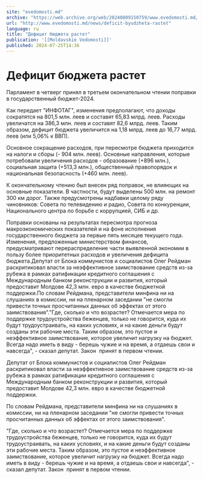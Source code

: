 ```yaml
---
site: "evedomosti.md"
archive: "https://web.archive.org/web/20240809150759/www.evedomosti.md/news/deficit-byudzheta-rastet"
url: "http://www.evedomosti.md/news/deficit-byudzheta-rastet"
language: ru
title: "Дефицит бюджета растет"
publication: '[[Moldavskie Vedomosti]]'
published: 2024-07-25T14:36
---
```


# Дефицит бюджета растет

Парламент в четверг принял в третьем окончательном чтении поправки в государственный бюджет-2024.

Как передает "ИНФОТАГ", изменения предполагают, что доходы сократятся на 801,5 млн. леев и составят 65,83 млрд. леев. Расходы увеличатся на 386,3 млн. леев и составят 82,6 млрд. леев. Таким образом, дефицит бюджета увеличится на 1,18 млрд. леев до 16,77 млрд. леев (или 5,06% к ВВП).

Основное сокращение расходов, при пересмотре бюджета приходится на налоги и сборы (- 904 млн. леев). Основные направления, которые потребовали увеличения расходов - образование (+896 млн.), социальная защита (+513,3 млн.), общественный правопорядок и национальная безопасность (+460 млн. леев).

К окончательному чтению был внесен ряд поправок, не влияющих на основные показатели. В частности, будут выделены 500 млн. на ремонт 300 км дорог. Также предусмотрены надбавки целому ряду чиновников: Совета по телевидению и радио, Совета по конкуренции, Национального центра по борьбе с коррупцией, СИБ и др.

Поправки основаны на результатах пересмотра прогноза макроэкономических показателей и на фоне исполнения государственного бюджета за первые пять месяцев текущего года. Изменения, предложенные министерством финансов, предусматривают перераспределение части выявленной экономии в пользу более приоритетных расходов и увеличения дефицита бюджета.Депутат от Блока коммунистов и социалистов Олег Рейдман раскритиковал власти за неэффективное заимствование средств из-за рубежа в рамках ратификации кредитного соглашения с Международным банком реконструкции и развития, который предоставит Молдове 42,3 млн. евро в качестве бюджетной поддержки.По словам Рейдмана, представители минфина ни на слушаниях в комиссии, ни на пленарном заседании "не смогли привести точных просчитанных данных об эффектах от этого заимствования"."Где, сколько и что возрастет? Отмечается мера по поддержке трудоустройства беженцев, только не говорится, куда их будут трудоустраивать, на каких условиях, и на какие деньги будут созданы эти рабочие места. Таким образом, это пустое и неэффективное заимствование, которое увеличит нагрузку на бюджет. Всегда надо иметь в виду - берешь чужие и на время, а отдаешь свои и навсегда", - сказал депутат. Закон  принят в первом чтении.

Депутат от Блока коммунистов и социалистов Олег Рейдман раскритиковал власти за неэффективное заимствование средств из-за рубежа в рамках ратификации кредитного соглашения с Международным банком реконструкции и развития, который предоставит Молдове 42,3 млн. евро в качестве бюджетной поддержки.

По словам Рейдмана, представители минфина ни на слушаниях в комиссии, ни на пленарном заседании "не смогли привести точных просчитанных данных об эффектах от этого заимствования".

"Где, сколько и что возрастет? Отмечается мера по поддержке трудоустройства беженцев, только не говорится, куда их будут трудоустраивать, на каких условиях, и на какие деньги будут созданы эти рабочие места. Таким образом, это пустое и неэффективное заимствование, которое увеличит нагрузку на бюджет. Всегда надо иметь в виду - берешь чужие и на время, а отдаешь свои и навсегда", - сказал депутат. Закон  принят в первом чтении.